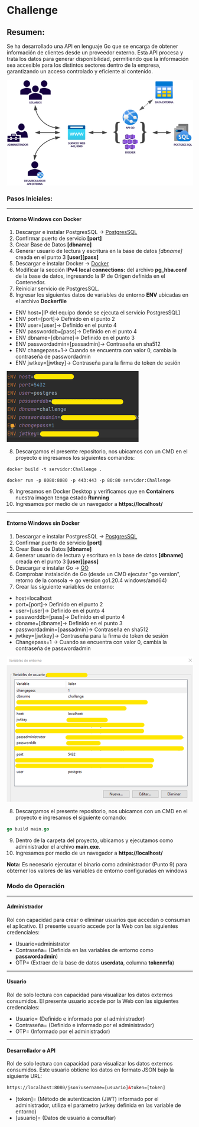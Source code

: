 # Challenge

## Resumen:

Se ha desarrollado una API en lenguaje Go que se encarga de obtener información de clientes desde un proveedor externo. Esta API procesa y trata los datos para generar disponibilidad, permitiendo que la información sea accesible para los distintos sectores dentro de la empresa, garantizando un acceso controlado y eficiente al contenido.

![](https://github.com/JossephRojasSantos/Challenge/blob/main/png/Diagrama%20-%20Arquitectura.png)

### Pasos Iniciales:
------
#### Entorno Windows con Docker

1. Descargar e instalar PostgresSQL ->  [PostgresSQL](https://get.enterprisedb.com/postgresql/postgresql-10.23-1-windows.exe)
2. Confirmar puerto de servicio **[port]**
3. Crear Base de Datos **[dbname]**
4. Generar usuario de lectura y escritura en la base de datos *[dbname]* creada en el punto 3 **[user][pass]**
5. Descargar e instalar Docker -> [Docker](https://desktop.docker.com/win/main/amd64/Docker%20Desktop%20Installer.exe)
6. Modificar la sección **IPv4 local connections:** del archivo **pg_hba.conf** de la base de datos, ingresando la IP de Origen definida en el Contenedor.
7. Reiniciar servicio de PostgresSQL. 
8. Ingresar los siguientes datos de variables de entorno **ENV** ubicadas en el archivo **Dockerfile**

* ENV host=[IP del equipo donde se ejecuta el servicio PostgresSQL]
* ENV port=[port]-> Definido en el punto 2
* ENV user=[user]-> Definido en el punto 4
* ENV passworddb=[pass]-> Definido en el punto 4
* ENV dbname=[dbname]-> Definido en el punto 3
* ENV passwordadmin=[passadmin]-> Contraseña en sha512
* ENV changepass=1-> Cuando se encuentra con valor 0, cambia la contraseña de passwordadmin 
* ENV jwtkey=[jwtkey]-> Contraseña para la firma de token de sesión

![](https://github.com/JossephRojasSantos/Challenge/blob/main/png/ENVDockerFile.png)

8. Descargamos el presente repositorio, nos ubicamos con un CMD en el proyecto e ingresamos los siguientes comandos:
```docker
docker build -t servidor:Challenge .
```
```docker
docker run -p 8080:8080 -p 443:443 -p 80:80 servidor:Challenge
```
9. Ingresamos en Docker Desktop y verificamos que en **Containers** nuestra imagen tenga estado **Running**
10. Ingresamos por medio de un navegador a **https://localhost/**
------
#### Entorno Windows sin Docker

1. Descargar e instalar PostgresSQL ->  [PostgresSQL](https://get.enterprisedb.com/postgresql/postgresql-10.23-1-windows.exe)
2. Confirmar puerto de servicio **[port]**
3. Crear Base de Datos **[dbname]**
4. Generar usuario de lectura y escritura en la base de datos **[dbname]** creada en el punto 3 **[user][pass]**
5. Descargar e instalar Go -> [GO](https://dl.google.com/go/go1.20.4.windows-amd64.msi)
6. Comprobar instalación de Go (desde un CMD ejecutar "go version", retorno de la consola -> go version go1.20.4 windows/amd64)
7. Crear las siguiente variables de entorno:

* host=localhost
* port=[port]-> Definido en el punto 2
* user=[user]-> Definido en el punto 4
* passworddb=[pass]-> Definido en el punto 4
* dbname=[dbname]-> Definido en el punto 3
* passwordadmin=[passadmin]-> Contraseña en sha512
* jwtkey=[jwtkey]-> Contraseña para la firma de token de sesión
* Changepass=1 -> Cuando se encuentra con valor 0, cambia la contraseña de passwordadmin 


![](https://github.com/JossephRojasSantos/Challenge/blob/main/png/Variables%20de%20Entorno.png)

8. Descargamos el presente repositorio, nos ubicamos con un CMD en el proyecto e ingresamos el siguiente comando:
```go
go build main.go
```
9. Dentro de la carpeta del proyecto, ubicamos y ejecutamos como administrador el archivo **main.exe**.    
10. Ingresamos por medio de un navegador a **https://localhost/**

**Nota:** Es necesario ejercutar el binario como administrador (Punto 9) para obterner los valores de las variables de entorno configuradas en windows

### Modo de Operación 

------
#### Administrador

Rol con capacidad para crear o eliminar usuarios que accedan o consuman el aplicativo. El presente usuario accede por la Web con las siguientes credenciales:

* Usuario=administrator
* Contraseña= (Definida en las variables de entorno como **passwordadmin**)
* OTP= (Extraer de la base de datos **userdata**, columna **tokenmfa**)

------
#### Usuario

Rol de solo lectura con capacidad para visualizar los datos externos consumidos. El presente usuario accede por la Web con las siguientes credenciales:

* Usuario= (Definido e informado por el administrador)
* Contraseña= (Definido e informado por el administrador)
* OTP= (Informado por el administrador)

------
#### Desarrollador o API

Rol de solo lectura con capacidad para visualizar los datos externos consumidos. Este usuario obtiene los datos en formato JSON bajo la siguiente URL:

```html
https://localhost:8080/json?username=[usuario]&token=[token]
```

* [token]= (Método de autenticación (JWT) informado por el administrador, utiliza el parámetro jwtkey definida en las variable de entorno)
* [usuario]= (Datos de usuario a consultar)
